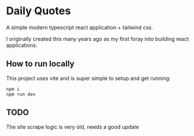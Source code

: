 # Daily Quotes 
A simple modern typescript react application + tailwind css. 

I originally created this many years ago as my first foray into building react applications. 

## How to run locally 

This project uses vite and is super simple to setup and get running: 
```
npm i 
npm run dev
```

## TODO 
The site scrape logic is very old, needs a good update